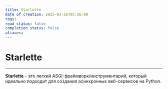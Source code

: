 ```yaml
---
title: Starlette
date of creation: 2025-03-26T05:26:00
tags: 
read status: false
completion status: false
aliases:
---
```

# Starlette
---

**Starlette** - это легкий ASGI-фреймворк/инструментарий, который идеально подходит для создания асинхронных веб-сервисов на Python.
